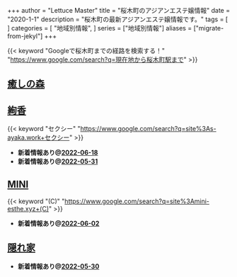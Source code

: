 +++
author = "Lettuce Master"
title = "桜木町のアジアンエステ嬢情報"
date = "2020-1-1"
description = "桜木町の最新アジアンエステ嬢情報です。"
tags = [
]
categories = [
    "地域別情報",
]
series = ["地域別情報"]
aliases = ["migrate-from-jekyl"]
+++

{{< keyword "Googleで桜木町までの経路を検索する！" "https://www.google.com/search?q=現在地から桜木町駅まで" >}}

## [癒しの森](http://healing-forest.work/)


## [絢香](http://s-ayaka.work/)
{{< keyword "セクシー" "https://www.google.com/search?q=site%3As-ayaka.work+セクシー" >}} 

- **新着情報あり@[2022-06-18](/post/2022-06-18)**
- **新着情報あり@[2022-05-31](/post/2022-05-31)**
## [MINI](http://mini-esthe.xyz/)
{{< keyword "(C)" "https://www.google.com/search?q=site%3Amini-esthe.xyz+(C)" >}} 

- **新着情報あり@[2022-06-02](/post/2022-06-02)**
## [隠れ家](https://jasmine-mizonokuti.xyz/)


- **新着情報あり@[2022-05-30](/post/2022-05-30)**

